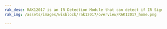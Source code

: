 ```yaml
---
rak_desc: RAK12017 is an IR Detection Module that can detect if IR Signal is reflected back.
rak_img: /assets/images/wisblock/rak12017/overview/RAK12017_home.png

---
```


<rk-redirect to="/Product-Categories/WisBlock/RAK12017/Overview/" />
